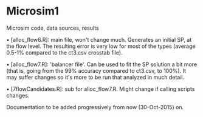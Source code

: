 # Microsim1
Microsim code, data sources, results

• [alloc_flow6.R]: main file, won't change much. Generates an initial SP, at the flow level. The resulting error is very low for most of the types (average 0.5-1% compared to the ct3.csv crosstab file). 

• [alloc_flow7.R]: 'balancer file'. Can be used to fit the SP solution a bit more (that is, going from the 99% accuracy compared to ct3.csv, to 100%). It may suffer changes so it's more to be run that analyzed in much detail.

• [7flowCandidates.R]: sub for alloc_flow7.R. Might change if calling scripts changes.


Documentation to be added progressively from now (30-Oct-2015) on.
